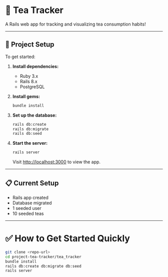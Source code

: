 # 🍵 Tea Tracker

A Rails web app for tracking and visualizing tea consumption habits!

---

## 🚀 Project Setup

To get started:

1. **Install dependencies:**
   - Ruby 3.x
   - Rails 8.x
   - PostgreSQL

2. **Install gems:**
   ```bash
   bundle install
   ```

3. **Set up the database:**
   ```bash
   rails db:create
   rails db:migrate
   rails db:seed
   ```

4. **Start the server:**
   ```bash
   rails server
   ```
   Visit [http://localhost:3000](http://localhost:3000) to view the app.

---

## 📋 Current Setup

- Rails app created
- Database migrated
- 1 seeded user
- 10 seeded teas

---

# ✅ How to Get Started Quickly

```bash
git clone <repo-url>
cd project-tea-tracker/tea_tracker
bundle install
rails db:create db:migrate db:seed
rails server
```
